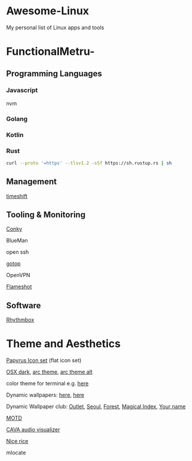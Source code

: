 # Awesome-Linux
My personal list of Linux apps and tools
# FunctionalMetru-

## Programming Languages

### Javascript

nvm

### Golang

### Kotlin

### Rust
```bash
curl --proto '=https' --tlsv1.2 -sSf https://sh.rustup.rs | sh
```
## Management

[timeshift](https://github.com/teejee2008/timeshift)

## Tooling & Monitoring

[Conky](https://github.com/brndnmtthws/conky)

BlueMan

open ssh

[gotop](https://github.com/cjbassi/gotop)

OpenVPN

[Flameshot](https://www.notion.so/Flameshot-50c752de23c94fbf987f2e59505afeee)

## Software

[Rhythmbox](https://www.wikiwand.com/en/Rhythmbox#)

# Theme and Aesthetics

[Papyrus Icon set](https://github.com/PapirusDevelopmentTeam/papirus-icon-theme) (flat icon set)

[OSX dark](https://www.gnome-look.org/p/1275087/), [arc theme](https://www.gnome-look.org/p/1013690/), [arc theme alt](https://www.gnome-look.org/p/1167049/)

color theme for terminal e.g. [here](https://www.reddit.com/r/unixporn/comments/8gqmtj/i3gaps_trying_the_new_ubuntu_1804/)

Dynamic wallpapers: [here](https://www.reddit.com/r/unixporn/comments/dlxtlg/gnome_dynamic_wallpaper/), [here](https://www.reddit.com/r/unixporn/comments/8dq6we/gnome_i_made_a_script_to_switch_my_wallpapers/)

Dynamic Wallpaper club: [Outlet](https://dynamicwallpaper.club/wallpaper/ma10m2ab50s), [Seoul](https://dynamicwallpaper.club/wallpaper/2etl4b3nsig), [Forest](https://dynamicwallpaper.club/wallpaper/ci7xe3twgfv), [Magical Index](https://dynamicwallpaper.club/wallpaper/qvvk60oi7v), [Your name](https://dynamicwallpaper.club/wallpaper/6la1i2jp3vj)

[MOTD](https://www.reddit.com/r/unixporn/comments/8gwcti/motd_ubuntu_server_1804_lts_my_motd_scripts_for/)

[CAVA audio visualizer](https://github.com/karlstav/cava)

[Nice rice](https://www.reddit.com/r/unixporn/comments/cz9kkh/gnome_neon_city_my_first_rice/)


mlocate
